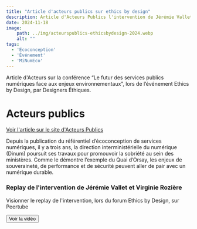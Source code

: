 ```yaml
---
title: "Article d'acteurs publics sur ethics by design"
description: Article d'Acteurs Publics l'intervention de Jérémie Vallet et Virginie Rozière, lors du forum Ethics by Design à Nantes
date: 2024-11-18
image:
    path: ../img/acteurspublics-ethicsbydesign-2024.webp
    alt: ""
tags:
  - 'Ecoconception'
  - 'Événement'
  - 'MiNumEco'
---
```


<!-- chapô-->
Article d'Acteurs sur la conférence “Le futur des services publics numériques face aux enjeux environnementaux”, lors de l’événement Ethics by Design, par Designers Éthiques. 

<!-- texte-->
# Acteurs publics

<!-- Lien externe-->
<a class="fr-link fr-icon-arrow-right-line fr-link--icon-right" href="https://acteurspublics.fr/articles/ia-data-centers-les-services-numeriques-publics-au-defi-de-la-transition-ecologique">Voir l'article sur le site d'Acteurs Publics</a>  

Depuis la publication du référentiel d’écoconception de services numériques, il y a trois ans, la direction interministérielle du numérique (Dinum) poursuit ses travaux pour promouvoir la sobriété au sein des ministères. Comme le démontre l’exemple du Quai d’Orsay, les enjeux de souveraineté, de performance et de sécurité peuvent aller de pair avec un numérique durable.   

<div class="fr-callout fr-icon-information-line">
    <h3 class="fr-callout__title">Replay de l'intervention de Jérémie Vallet et Virginie Rozière</h3>
    <p class="fr-callout__text">
        Visionner le replay de l'intervention, lors du forum Ethics by Design, sur Peertube
    </p>
    <a href="https://peertube.designersethiques.org/w/x6HRkyv1R7bRGPR5PdjrCf?start=0s">
    <button class="fr-btn">
        Voir la vidéo
    </button>
  </a>
</div>
